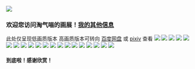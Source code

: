 ![](https://user-images.githubusercontent.com/64893569/183247645-f5e18c9a-08e4-4598-8efd-f76edb38a110.png)
### 欢迎您访问淘气喵的画展！[我的其他信息](https://muselink.cc/taoqila)
此处仅呈现低画质版本 高画质版本可转向 [百度网盘](https://pan.baidu.com/s/1aEz9S4SPS2dgvGnrKheVgg?pwd=love) 或 [pixiv](https://www.pixiv.net/users/59091519) 查看
![](https://user-images.githubusercontent.com/64893569/183247646-0d6ce2f4-4ed8-4b47-a5b7-ec31a0bd68cb.png)
![](https://user-images.githubusercontent.com/64893569/183247649-60932776-5eb2-4042-bf47-521cf38dd867.png)
![](https://user-images.githubusercontent.com/64893569/183247650-d5b4fcce-999e-493a-a581-9d86e521625d.png)
![](https://user-images.githubusercontent.com/64893569/183247651-c15f4b57-6549-4697-aaad-53582dd45af3.png)
![](https://user-images.githubusercontent.com/64893569/183247652-504e868d-3dfc-48ca-a5c0-a51ada46f800.png)
![](https://user-images.githubusercontent.com/64893569/183247653-148d2aa9-a589-444c-901c-d392712a44bc.png)
![](https://user-images.githubusercontent.com/64893569/183247655-463a2423-6565-44d2-a60c-588f028dd695.png)
![](https://user-images.githubusercontent.com/64893569/183247656-c61a9d15-8371-4d01-8685-00d1b81ba525.png)
![](https://user-images.githubusercontent.com/64893569/183247657-77d0121b-c399-4a5d-a151-eb00f5599e64.png)
![](https://user-images.githubusercontent.com/64893569/183247658-be8518f7-f528-40d7-94de-a6887fef54f7.png)
![](https://user-images.githubusercontent.com/64893569/183247661-17f11560-16ec-47e3-861a-43e982ad00b5.png)
![](https://user-images.githubusercontent.com/64893569/183247662-6ffbbe4f-f739-46f2-8914-93c7a2ffc8a6.png)
![](https://user-images.githubusercontent.com/64893569/183247663-ebce1a30-a68d-4367-bea7-256953415ebb.png)
![](https://user-images.githubusercontent.com/64893569/183247664-500eed14-c7ec-4ce8-a1ef-2ae523227b37.png)
![](https://user-images.githubusercontent.com/64893569/183247666-007e0f4e-6804-45ab-a031-66f418308ac1.png)
![](https://user-images.githubusercontent.com/64893569/183247669-540587c3-77c6-48d0-87f2-2ba2ce409103.png)
![](https://user-images.githubusercontent.com/64893569/183247671-d15eeff9-604a-4acf-a593-122907edb9b4.png)
![](https://user-images.githubusercontent.com/64893569/183247672-cfc658c0-3d9e-499c-afc2-bc1583c26a37.png)
![](https://user-images.githubusercontent.com/64893569/183247673-53900cf4-28d5-4c87-9e2c-7507d992ff4f.png)
![](https://user-images.githubusercontent.com/64893569/183247675-f360d323-7e08-45b9-8330-fee3740997b3.png)
#### 到底啦！感谢欣赏！
